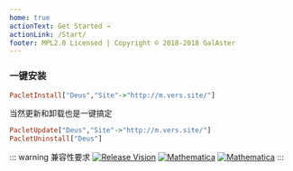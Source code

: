 ```yaml
---
home: true
actionText: Get Started →
actionLink: /Start/
footer: MPL2.0 Licensed | Copyright © 2018-2018 GalAster
---
```


### 一键安装

```haskell
PacletInstall["Deus","Site"->"http://m.vers.site/"]
```

当然更新和卸载也是一键搞定

```haskell
PacletUpdate["Deus","Site"->"http://m.vers.site/"]
PacletUninstall["Deus"]
```

::: warning 兼容性要求
[![Release Vision](https://img.shields.io/badge/release-v0.5.x-ff69b4.svg)](https://github.com/GalAster/Illusory/releases)
[![Mathematica](https://img.shields.io/badge/Mathematica-%3E%3D10.1-brightgreen.svg)](https://www.wolfram.com/mathematica/)
[![Mathematica](https://img.shields.io/badge/Encode-UTF8-red.svg)](https://www.wolfram.com/mathematica/)
:::
